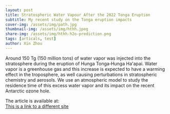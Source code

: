 ```yaml
---
layout: post
title: Stratospheric Water Vapour After the 2022 Tonga Eruption
subtitle: My recent study on the Tonga eruption impacts
cover-img: /assets/img/path.jpg
thumbnail-img: /assets/img/hthh.jpeg
share-img: /assets/img/hthh-h2o-prediction.png
tags: [articals, test]
author: Xin Zhou
---
```


Around 150 Tg (150 million tons) of water vapor was injected into the stratosphere during the eruption of Hunga Tonga‐Hunga Ha'apai. Water vapor is a greenhouse gas and this increase is expected to have a warming effect in the troposphere, as well causing perturbations in stratospheric chemistry and aerosols. We use an atmospheric model to study the residence time of this excess water vapor and its impact on the recent Antarctic ozone hole.  

The article is available at:  
[This is a link to a different site](https://doi.org/10.1029/2023GL107630)
